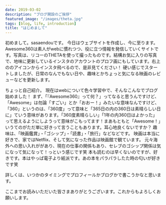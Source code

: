 ```yaml
---
date: 2019-03-02
description: "ブログ開設のご挨拶"
featured_image: "/images/theta.jpg"
tags: [blog, life, introduction]
title: "はじめまして"
---
```


初めまして。sasaendouです。
今日はウェブサイトを作成し、今に至ります。Awesome360は素人がwebに慣れつつ、役に立つ情報を発信していくサイトです。写真は、リコーのTHETAを使って撮ったものです。結構お気に入りの写真で、地味に更新しているインスタのアカウントのプロフ画にもしています。右上ののアイコンからインスタ飛べるので、是非見てください！
硬い感じでスタートしましたが、日常のなんでもない日や、趣味とかちょっと気になる映画のレビューなどを更新します。

ちょっと自己紹介。
現在はwebについて色々学習中で、そんなこんなでブログ始めました！
まず、「『Awesome360』って何？」ってなると思うんですけど、「Awesome」は勿論「すごい」とか「おおー！」みたいな意味なんですけど、「360」というのは、「360度」って意味と「365日の内の360日は素晴らしい日に」ていう意味があります。「360度素晴らしい」「1年の内360日はよかった」って思えるようにしようって意味がこもってます！まあもともと「Awesome！」いうてのがただ単に好きって言うこともあります。耳心地良くないですか？
趣味は、「映画鑑賞」・「ゴシップ」・「読書」・「旅行」などなどです。
映画は本当に好きで、家ではNetflix、そして気になった作品は映画館で観ています。
元々海外への思い入れががあり、現在の仕事の関係もあり、セレブのゴシップ関係は気になって気になって！っという感じです笑
本も読むのは早くないのですが、好きです。本はやっぱ電子より紙派です。あの本をパラパラしたた時の匂いが好きです笑

詳しくは、いつかのタイミングでプロフィールかブログかで書こうかなと思います。

ここまでお読みいただいた皆さまありがとうございます。これからもよろしくお願いします。
